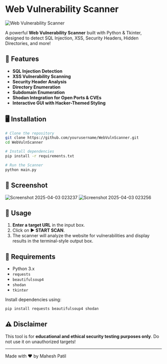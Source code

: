 # Web Vulnerability Scanner

![Web Vulnerability Scanner](https://img.shields.io/badge/Pentest-Tool-red.svg)

A powerful **Web Vulnerability Scanner** built with Python & Tkinter, designed to detect SQL Injection, XSS, Security Headers, Hidden Directories, and more!

## 🚀 Features
- **SQL Injection Detection**
- **XSS Vulnerability Scanning**
- **Security Header Analysis**
- **Directory Enumeration**
- **Subdomain Enumeration**
- **Shodan Integration for Open Ports & CVEs**
- **Interactive GUI with Hacker-Themed Styling**

## 🖥️ Installation
```bash
# Clone the repository
git clone https://github.com/yourusername/WebVulnScanner.git
cd WebVulnScanner

# Install dependencies
pip install -r requirements.txt

# Run the Scanner
python main.py
```

## 📸 Screenshot
![Screenshot 2025-04-03 023237](https://github.com/user-attachments/assets/fd6dac51-03a1-4f37-9295-09d184201668)
![Screenshot 2025-04-03 023256](https://github.com/user-attachments/assets/bcb81d67-03e8-406b-a3ae-288235625d3e)


## 📜 Usage
1. **Enter a target URL** in the input box.
2. Click on **▶ START SCAN**.
3. The scanner will analyze the website for vulnerabilities and display results in the terminal-style output box.

## 🔧 Requirements
- Python 3.x
- `requests`
- `beautifulsoup4`
- `shodan`
- `tkinter`

Install dependencies using:
```bash
pip install requests beautifulsoup4 shodan
```

## ⚠️ Disclaimer
This tool is for **educational and ethical security testing purposes only**. Do not use it on unauthorized targets!

---
Made with ❤️ by Mahesh Patil

